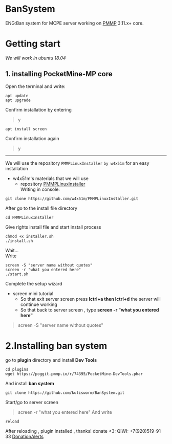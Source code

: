 # BanSystem
ENG:Ban system for MCPE server working on [PMMP](https://pmmp.readthedocs.io/en/rtfd/installation.html) 3.11.x+ core. 
# Getting start
_We will work in ubuntu 18.04_
## 1. installing PocketMine-MP core
Open the terminal and write:
```
apt update
apt upgrade
```
Confirm installation by entering
> y
```
apt install screen
```
Confirm installation again
> y  
_______
We will use the repository `PMMPLinuxInstaller` `by w4x51m` for an easy installation  
- w4x51m's materials that we will use  
    - repository [PMMPLinuxInstaller](github.com/w4x51m/PMMPLinuxInstaller)  
Writing in console:  
```
git clone https://github.com/w4x51m/PMMPLinuxInstaller.git
```
After go to the install file directory  
```
cd PMMPLinuxInstaller
```  
Give rights install file and start install process  
```
chmod +x installer.sh
./install.sh
```
Wait...  
Write  
```
screen -S "server name without quotes"
screen -r "what you entered here"
./start.sh
```
Complete the setup wizard  
- screen mini tutorial  
    - So that exit server screen press __lctrl+a then lctrl+d__ the server will continue working
    - So that back to server screen , type __screen -r "what you entered here"__
> screen -S "server name without quotes"    
# 2.Installing ban system
go to __plugin__ directory and install __Dev Tools__
```
cd plugins
wget https://poggit.pmmp.io/r/74395/PocketMine-DevTools.phar
```
And install __ban system__
```
git clone https://github.com/kulisworm/BanSystem.git
```
Start/go to server screen
> screen -r "what you entered here"
And write
```
reload
```
After reloading , plugin installed , thanks!
donate <3: QIWI: +7(920)519-91 33
[DonationAlerts](https://www.donationalerts.com/r/iliashestakov315)
